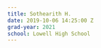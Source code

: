 ```yaml
---
title: Sothearith H.
date: 2019-10-06 14:25:00 Z
grad-year: 2021
school: Lowell High School
---
```



